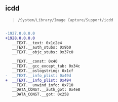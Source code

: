 ## icdd

> `/System/Library/Image Capture/Support/icdd`

```diff

-1927.0.0.0.0
+1928.0.0.0.0
   __TEXT.__text: 0x1c2e4
   __TEXT.__auth_stubs: 0x9b0
   __TEXT.__objc_stubs: 0x37c0

   __TEXT.__const: 0x40
   __TEXT.__gcc_except_tab: 0x34c
   __TEXT.__oslogstring: 0x1cf
-  __TEXT.__info_plist: 0x49d
+  __TEXT.__info_plist: 0x494
   __TEXT.__unwind_info: 0x710
   __DATA_CONST.__auth_got: 0x4e8
   __DATA_CONST.__got: 0x258

```
